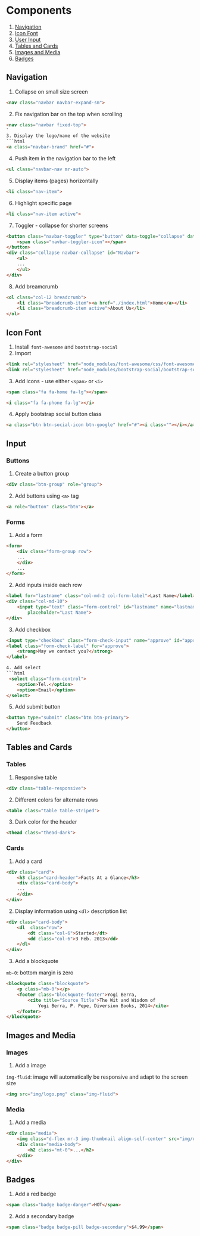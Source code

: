 # Components
1. [Navigation](#navigation)
2. [Icon Font](#icon-font)
3. [User Input](#input)
4. [Tables and Cards](#tables-and-cards)
5. [Images and Media](#images-and-media)
6. [Badges](#badges)

## Navigation
1. Collapse on small size screen
```html
<nav class="navbar navbar-expand-sm">
```

2. Fix navigation bar on the top when scrolling
```html
<nav class="navbar fixed-top">
`
3. Display the logo/name of the website
```html
<a class="navbar-brand" href="#">
```
4. Push item in the navigation bar to the left
```html
<ul class="navbar-nav mr-auto">
```
5. Display items (pages) horizontally
```html
<li class="nav-item">
```
6. Highlight specific page
```html
<li class="nav-item active">
```
7. Toggler - collapse for shorter screens
```html
<button class="navbar-toggler" type="button" data-toggle="collapse" data-target="#Navbar">
    <span class="navbar-toggler-icon"></span>
</button>
<div class="collapse navbar-collapse" id="Navbar">
    <ul>
    ...
    </ul>
</div>
```
8. Add breamcrumb
```html
<ol class="col-12 breadcrumb">
    <li class="breadcrumb-item"><a href="./index.html">Home</a></li>
    <li class="breadcrumb-item active">About Us</li>
</ol>
```

## Icon Font
1. Install `font-awesome` and `bootstrap-social`
2. Import 
```html
<link rel="stylesheet" href="node_modules/font-awesome/css/font-awesome.min.css">
<link rel="stylesheet" href="node_modules/bootstrap-social/bootstrap-social.css">
```
3. Add icons - use either `<span>` or `<i>`
```html
<span class="fa fa-home fa-lg"></span>
```
```html
<i class="fa fa-phone fa-lg"></i>
```
4. Apply bootstrap social button class
```html
<a class="btn btn-social-icon btn-google" href="#"><i class=""></i></a>
```

## Input
### Buttons
1. Create a button group
```html
<div class="btn-group" role="group">
```
2. Add buttons using `<a>` tag
```html
<a role="button" class="btn"></a>
```
### Forms
1. Add a form
```html
<form>
    <div class="form-group row">
    ...
    </div>
    ...
</form>
```
2. Add inputs inside each row
```html
<label for="lastname" class="col-md-2 col-form-label">Last Name</label>
<div class="col-md-10">
    <input type="text" class="form-control" id="lastname" name="lastname"
        placeholder="Last Name">
</div>
```
3. Add checkbox
```html
<input type="checkbox" class="form-check-input" name="approve" id="approve" value="">
<label class="form-check-label" for="approve">
    <strong>May we contact you?</strong>
</label>

4. Add select
```html
 <select class="form-control">
    <option>Tel.</option>
    <option>Email</option>
</select>
```
5. Add submit button
```html
<button type="submit" class="btn btn-primary">
    Send Feedback
</button>
```

## Tables and Cards
### Tables
1.  Responsive table
```html
<div class="table-responsive">
```

2. Different colors for alternate rows
```html
<table class="table table-striped">
```

3. Dark color for the header
```html
<thead class="thead-dark">
```

### Cards
1. Add a card
```html
<div class="card">
    <h3 class="card-header">Facts At a Glance</h3>
    <div class="card-body">
    ...
    </div>
</div>
```
2. Display information using `<dl>` description list
```html
<div class="card-body">
    <dl  class="row">
        <dt class="col-6">Started</dt>
        <dd class="col-6">3 Feb. 2013</dd>
    </dl>
</div>
```
3. Add a blockquote

`mb-0`: bottom margin is zero
```html
<blockquote class="blockquote">
    <p class="mb-0"></p>
    <footer class="blockquote-footer">Yogi Berra, 
        <cite title="Source Title">The Wit and Wisdom of 
            Yogi Berra, P. Pepe, Diversion Books, 2014</cite>
    </footer>
</blockquote>
```

## Images and Media
### Images
1. Add a image

`img-fluid`: image will automatically be responsive and adapt to the screen size 
```html
<img src="img/logo.png" class="img-fluid">
```
### Media
1. Add a media
```html
<div class="media">
    <img class="d-flex mr-3 img-thumbnail align-self-center" src="img/uthappizza.png" alt="uthappizza">
    <div class="media-body">
        <h2 class="mt-0">...</h2>
    </div>
</div>
```

## Badges
1. Add a red badge
```html
<span class="badge badge-danger">HOT</span>
```

2. Add a secondary badge
```html
<span class="badge badge-pill badge-secondary">$4.99</span>
```







